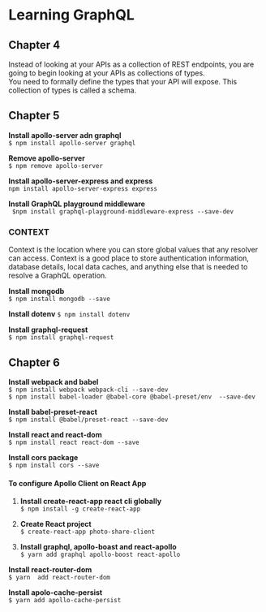 # Learning GraphQL
## Chapter 4  
Instead of looking at your APIs as a collection of REST endpoints, you are going to begin looking at your APIs as collections of types.  
You need to formally define the types that your API will expose. This collection of types is called a schema.  

## Chapter 5
__Install apollo-server adn graphql__  
`$ npm install apollo-server graphql`   
 
__Remove apollo-server__  
`$ npm remove apollo-server`  

__Install apollo-server-express and express__  
`npm install apollo-server-express express`  

__Install GraphQL playground middleware__  
` $npm install graphql-playground-middleware-express --save-dev`  

### CONTEXT
Context is the location where you can store global values that any resolver can access. Context is a good place to store authentication information, database details,
local data caches, and anything else that is needed to resolve a GraphQL operation.

__Install mongodb__  
`$ npm install mongodb --save`    

__Install dotenv__
`$ npm install dotenv`

__Install graphql-request__    
`$ npm install graphql-request`    

## Chapter 6
__Install webpack and babel__  
`$ npm install webpack webpack-cli --save-dev`  
`$ npm install babel-loader @babel-core @babel-preset/env  --save-dev` 

__Install babel-preset-react__  
`$ npm install @babel/preset-react --save-dev`  

__Install react and react-dom__  
`$ npm install react react-dom --save`  

__Install cors package__  
`$ npm install cors --save`  

#### To configure Apollo Client on React App
1. __Install create-react-app react cli globally__  
`$ npm install -g create-react-app`  

2. __Create React project__  
`$ create-react-app photo-share-client`  

3. __Install graphql, apollo-boast and react-apollo__  
`$ yarn add graphql apollo-boost react-apollo`  

__Install react-router-dom__  
`$ yarn  add react-router-dom`  

__Install apolo-cache-persist__  
`$ yarn add apollo-cache-persist`  
